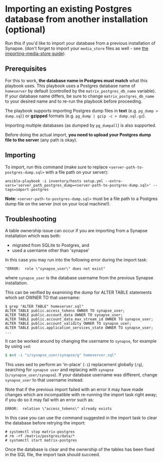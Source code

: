 # Importing an existing Postgres database from another installation (optional)

Run this if you'd like to import your database from a previous installation of Synapse.
(don't forget to import your `media_store` files as well - see [the importing-media-store guide](importing-media-store.md)).


## Prerequisites

For this to work, **the database name in Postgres must match** what this playbook uses.
This playbook uses a Postgres database name of `homeserver` by default (controlled by the `matrix_postgres_db_name` variable).
If your database name differs, be sure to change `matrix_postgres_db_name` to your desired name and to re-run the playbook before proceeding.

The playbook supports importing Postgres dump files in **text** (e.g. `pg_dump > dump.sql`) or **gzipped** formats (e.g. `pg_dump | gzip -c > dump.sql.gz`).

Importing multiple databases (as dumped by `pg_dumpall`) is also supported.

Before doing the actual import, **you need to upload your Postgres dump file to the server** (any path is okay).


## Importing

To import, run this command (make sure to replace `<server-path-to-postgres-dump.sql>` with a file path on your server):

	ansible-playbook -i inventory/hosts setup.yml --extra-vars='server_path_postgres_dump=<server-path-to-postgres-dump.sql>' --tags=import-postgres

**Note**: `<server-path-to-postgres-dump.sql>` must be a file path to a Postgres dump file on the server (not on your local machine!).

## Troubleshooting

A table ownership issue can occur if you are importing from a Synapse installation which was both:

 - migrated from SQLite to Postgres, and
 - used a username other than 'synapse'

In this case you may run into the following error during the import task:

```
"ERROR:  role \"synapse_user\" does not exist"
```

where `synapse_user` is the database username from the previous Synapse installation.

This can be verified by examining the dump for ALTER TABLE statements which set OWNER TO that username:

```Shell
$ grep "ALTER TABLE" homeserver.sql"
ALTER TABLE public.access_tokens OWNER TO synapse_user;
ALTER TABLE public.account_data OWNER TO synapse_user;
ALTER TABLE public.account_data_max_stream_id OWNER TO synapse_user;
ALTER TABLE public.account_validity OWNER TO synapse_user;
ALTER TABLE public.application_services_state OWNER TO synapse_user;
...
```

It can be worked around by changing the username to `synapse`, for example by using `sed`:

```sed
$ sed -i "s/synapse_user/synapse/g" homeserver.sql"
```

This uses sed to perform an 'in-place' (`-i`) replacement globally (`/g`), searching for `synapse user` and replacing with `synapse` (`s/synapse_user/synapse`). If your database username was different, change `synapse_user` to that username instead.

Note that if the previous import failed with an error it may have made changes which are incompatible with re-running the import task right away; if you do so it may fail with an error such as:

```
ERROR:  relation \"access_tokens\" already exists
```

In this case you can use the command suggested in the import task to clear the database before retrying the import:

```Shell
# systemctl stop matrix-postgres
# rm -rf /matrix/postgres/data/*
# systemctl start matrix-postgres
```

Once the database is clear and the ownership of the tables has been fixed in the SQL file, the import task should succeed.
